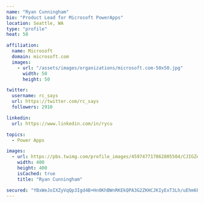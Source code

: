 ```yaml
---
name: "Ryan Cunningham"
bio: "Product Lead for Microsoft PowerApps"
location: Seattle, WA
type: "profile"
heat: 50

affiliation:
  name: Microsoft
  domain: microsoft.com
  images:
    - url: "/assets/images/organizations/microsoft.com-50x50.jpg"
      width: 50
      height: 50

twitter:
  username: rc_says
  url: https://twitter.com/rc_says
  followers: 2910

linkedin:
  url: https://www.linkedin.com/in/rycu

topics:
  - Power Apps

images:
  - url: https://pbs.twimg.com/profile_images/459747717862805504/CJIGZejd_400x400.png
    width: 400
    height: 400
    isCached: true
    title: "Ryan Cunningham"

secured: "YBxWeJoIXZyVqQp3Igd4B+Hn0KhBWnRKEkQPA3G2ZKHCJKIyExT3Lh/uEhm6FCS4k5Hsmnj4UBnY2ZOjfaG8gl7gaDGyFbJprijUehFX0IGRS074k+kGX5DqBP77huEML/zbxED363tLJURMfmno4ENfsii8Ocmb7Ko9EtQtjddnFXxGcvnCDgaB1kTUjvP+GrF+z7zNgCqrJDobIUqTFQ45R4SHoMtzp1E25IHRtiP8h6y8SRGmU2TtzBum5533A545LvsaHTX7WgbnBEkE/PYKvXWukuqmaam8Bl0pSg+wBm7DkHfnIn0EcLzU7GasaRnK5fynNJ/ZqclMTfqYphjQX05erVQ/OKvkp9VTcC2f9X12b/ClpRwUkczXfvno3CZQORkdqszkL171Ww1Ku9Dn9ockWrsACy0H4VsM3k8=;yA3dMB34XDU5SZ6JQmBWxw=="
---
```


